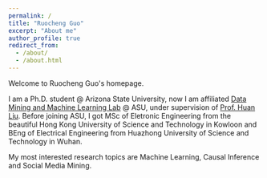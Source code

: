 ```yaml
---
permalink: /
title: "Ruocheng Guo"
excerpt: "About me"
author_profile: true
redirect_from: 
  - /about/
  - /about.html
---
```

Welcome to Ruocheng Guo's homepage.

I am a Ph.D. student @ Arizona State University, now I am affiliated [Data Mining and Machine Learning Lab](http://dmml.asu.edu/) @ ASU, under supervision of [Prof. Huan Liu](http://www.public.asu.edu/~huanliu/).
Before joining ASU, I got MSc of Eletronic Engineering from the beautiful Hong Kong University of Science and Technology in Kowloon and BEng of Electrical Engineering from Huazhong University of Science and Technology in Wuhan.

My most interested research topics are Machine Learning, Causal Inference and Social Media Mining.
